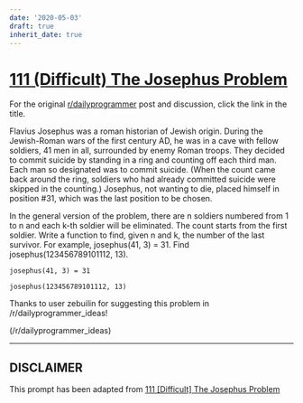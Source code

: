 ```yaml
---
date: '2020-05-03'
draft: true
inherit_date: true
---
```


# [111 (Difficult) The Josephus Problem](https://www.reddit.com/r/dailyprogrammer/comments/12qicm/1162012_challenge_111_difficult_the_josephus/)

For the original [r/dailyprogrammer](https://www.reddit.com/r/dailyprogrammer/) post and discussion, click the link in the title.

Flavius Josephus was a roman historian of Jewish origin. During the Jewish-Roman wars of the first century AD, he was in a cave with fellow soldiers, 41 men in all, surrounded by enemy Roman troops. They decided to commit suicide by standing in a ring and counting off each third man. Each man so designated was to commit suicide. (When the count came back around the ring, soldiers who had already committed suicide were skipped in the counting.) Josephus, not wanting to die, placed himself in position #31, which was the last position to be chosen.

In the general version of the problem, there are n soldiers numbered from 1 to n and each k-th soldier will be eliminated. The count starts from the first soldier. Write a function to find, given n and k, the number of the last survivor. For example, josephus(41, 3) = 31. Find josephus(123456789101112, 13).


```
josephus(41, 3) = 31
```

```
josephus(123456789101112, 13)
```
Thanks to user zebuilin for suggesting this problem in /r/dailyprogrammer_ideas!

(/r/dailyprogrammer_ideas)

----
## **DISCLAIMER**
This prompt has been adapted from [111 [Difficult] The Josephus Problem](https://www.reddit.com/r/dailyprogrammer/comments/12qicm/1162012_challenge_111_difficult_the_josephus/
)
